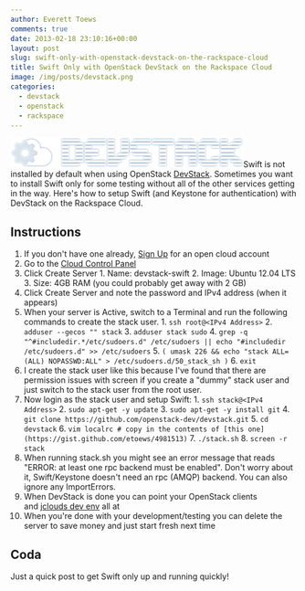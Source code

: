 ```yaml
---
author: Everett Toews
comments: true
date: 2013-02-18 23:10:16+00:00
layout: post
slug: swift-only-with-openstack-devstack-on-the-rackspace-cloud
title: Swift Only with OpenStack DevStack on the Rackspace Cloud
image: /img/posts/devstack.png
categories:
  - devstack
  - openstack
  - rackspace
---
```


<img class="img-right" src="/img/posts/devstack.png"/>Swift is not installed by default when using OpenStack [DevStack](http://devstack.org/). Sometimes you want to install Swift only for some testing without all of the other services getting in the way. Here's how to setup Swift (and Keystone for authentication) with DevStack on the Rackspace Cloud.

<!--more-->

## Instructions

  1. If you don't have one already, [Sign Up](https://cart.rackspace.com/cloud/) for an open cloud account
  2. Go to the [Cloud Control Panel](https://mycloud.rackspace.com)
  3. Click Create Server
    1. Name: devstack-swift
    2. Image: Ubuntu 12.04 LTS
    3. Size: 4GB RAM (you could probably get away with 2 GB)
  4. Click Create Server and note the password and IPv4 address (when it appears)
  5. When your server is Active, switch to a Terminal and run the following commands to create the stack user.
    1. `ssh root@<IPv4 Address>`
    2. `adduser --gecos "" stack`
    3. `adduser stack sudo`
    4. `grep -q "^#includedir.*/etc/sudoers.d" /etc/sudoers || echo "#includedir /etc/sudoers.d" >> /etc/sudoers`
    5. `( umask 226 && echo "stack ALL=(ALL) NOPASSWD:ALL" > /etc/sudoers.d/50_stack_sh )`
    6. `exit`
  6. I create the stack user like this because I've found that there are permission issues with screen if you create a "dummy" stack user and just switch to the stack user from the root user.
  7. Now login as the stack user and setup Swift:
    1. `ssh stack@<IPv4 Address>`
    2. `sudo apt-get -y update`
    3. `sudo apt-get -y install git`
    4. `git clone https://github.com/openstack-dev/devstack.git`
    5. `cd devstack`
    6. `vim localrc # copy in the contents of [this one](https://gist.github.com/etoews/4981513)`
    7. `./stack.sh`
    8. `screen -r stack`
  8. When running stack.sh you might see an error message that reads "ERROR: at least one rpc backend must be enabled". Don't worry about it, Swift/Keystone doesn't need an rpc (AMQP) backend. You can also ignore any ImportErrors.
  9. When DevStack is done you can point your OpenStack clients and [jclouds dev env](http://blog./img/posts.com/2012/09/04/jclouds-and-openstack/) all at <IPv4 Address>
  10. When you're done with your development/testing you can delete the server to save money and just start fresh next time

## Coda

Just a quick post to get Swift only up and running quickly!
